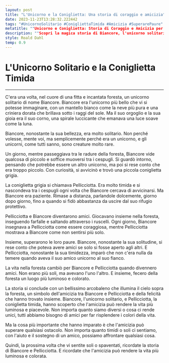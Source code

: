 ```yaml
---
layout: post
title: "L'Unicorno e la Coniglietta: Una storia di coraggio e amicizia"
date: 2023-11-23T13:28:32.222442
tags: "#UnicornoSolitario #ConigliettaTimida #Amicizia #SuperarePaure"
metatitle: ""Unicorno e Coniglietta: Storia di Coraggio e Amicizia per Bambini | Racconti Educativi""
description: ""Scopri la magica storia di Biancore, l'unicorno solitario, e Pellicciotta, la coniglietta timida. Un racconto incantevole che insegna l'importanza dell'amicizia e come può superare qualsiasi ostacolo. Perfetto per insegnare ai bambini il valore del coraggio e della compagnia.""
style: Roald Dahl
temp: 0.9
---
```

# L'Unicorno Solitario e la Coniglietta Timida
---
C'era una volta, nel cuore di una fitta e incantata foresta, un unicorno solitario di nome Biancore. Biancore era l'unicorno più bello che vi si potesse immaginare, con un mantello bianco come la neve più pura e una criniera dorata che brillava sotto i raggi del sole. Ma il suo orgoglio e la sua gioia era il suo corno, una spirale luccicante che emanava una luce soave come la luna.

Biancore, nonostante la sua bellezza, era molto solitario. Non perché volesse, mente voi, ma semplicemente perché era un unicorno, e gli unicorni, come tutti sanno, sono creature molto rare. 

Un giorno, mentre passeggiava tra le radure della foresta, Biancore vide qualcosa di piccolo e soffice muoversi tra i cespugli. Si guardò intorno, pensando che potrebbe essere un altro unicorno, ma poi si rese conto che era troppo piccolo. Con curiosità, si avvicinò e trovò una piccola coniglietta grigia.

La coniglietta grigia si chiamava Pellicciotta. Era molto timida e si nascondeva tra i cespugli ogni volta che Biancore cercava di avvicinarsi. Ma Biancore era paziente. Rimase a distanza, parlandole dolcemente, giorno dopo giorno, fino a quando si fidò abbastanza da uscire dal suo rifugio protettivo.

Pellicciotta e Biancore diventarono amici. Giocavano insieme nella foresta, inseguendo farfalle e saltando attraverso i ruscelli. Ogni giorno, Biancore insegnava a Pellicciotta come essere coraggiosa, mentre Pellicciotta mostrava a Biancore come non sentirsi più solo.

Insieme, superarono le loro paure. Biancore, nonostante la sua solitudine, si rese conto che poteva avere amici se solo si fosse aperto agli altri. E Pellicciotta, nonostante la sua timidezza, imparò che non c'era nulla da temere quando aveva il suo amico unicorno al suo fianco.

La vita nella foresta cambiò per Biancore e Pellicciotta quando divennero amici. Non erano più soli, ma avevano l'uno l'altro. E insieme, fecero della foresta un luogo più luminoso e colorato.

La storia si conclude con un bellissimo arcobaleno che illumina il cielo sopra la foresta, un simbolo dell'amicizia tra Biancore e Pellicciotta e della felicità che hanno trovato insieme. Biancore, l'unicorno solitario, e Pellicciotta, la coniglietta timida, hanno scoperto che l'amicizia può rendere la vita più luminosa e piacevole. Non importa quanto siamo diversi o cosa ci rende unici, tutti abbiamo bisogno di amici per far risplendere i colori della vita.

Ma la cosa più importante che hanno imparato è che l'amicizia può superare qualsiasi ostacolo. Non importa quanto timidi o soli ci sentiamo, con l'aiuto e il sostegno di un amico, possiamo affrontare qualsiasi cosa.

Quindi, la prossima volta che vi sentite soli o spaventati, ricordate la storia di Biancore e Pellicciotta. E ricordate che l'amicizia può rendere la vita più luminosa e colorata.

        